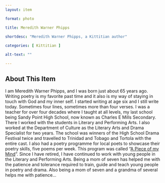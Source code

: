 ```yaml
--- 
layout: item

format: photo 

title: Meredith Warner Phipps
 
shortdesc: "Meredith Warner Phipps, a Kittitian author"

categories: [ Kittitian ] 

alt-text: ""

--- 
```


## About This Item 

I am Meredith Warner Phipps, and I was born just about 65 years ago. Writing poetry is my favorite past time and it also is my way of staying in touch with God and my inner self. I started writing at age six and I still write today. Sometimes four lines, sometimes more than four verses. I was a teacher for over four decades where I taught at all levels, my last school being Sandy Point High School, now known as Charles E Mills Secondary. There I worked with the students in Literary and Performing Arts. I also worked at the Department of Culture as the Literary Arts and Drama Specialist for two years. The school was winners of the High School Drama Festival twice and travelled to Trinidad and Tobago and Tortola with the entire cast. I also had a poetry programme for local poets to showcase their poetry skills, five poems per week. This program was called “[A Piece of my Mind](https://cfbcworks.github.io/Independence40SKN/items/SKN_IN55.html)”. Since I have retired, I have continued to work with young people in the Literary and Performing Arts. Being a mom of seven has helped me with the patience and tolerance required to train, guide and teach young people in poetry and drama. Also being a mom of seven and a grandma of several helps me with patience…
